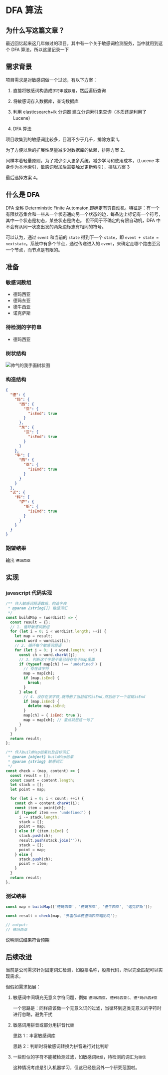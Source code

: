 # DFA 算法

## 为什么写这篇文章？

最近回忆起来这几年做过的项目，其中有一个关于敏感词检测服务，当中就用到这个 DFA 算法，所以这里记录一下

## 需求背景

项目需求是对敏感词做一个过滤，有以下方案：

1. 直接将敏感词构造成`字符串`或`数组`，然后遍历查询

1. 将敏感词存入数据库，查询数据库

1. 利用 elasticsearch+ik 分词器 建立分词索引来查询（本质还是利用了 Lucene）

1. DFA 算法

项目收集到的敏感词比较多，目测不少于几千，排除方案 1。

为了方便以后的扩展性尽量减少对数据库的依赖，排除方案 2。

同样本着轻量原则，为了减少引入更多系统，减少学习和使用成本，（Lucene 本身作为本地索引，敏感词增加后需要触发更新索引），排除方案 3

最后选择方案 4。

## 什么是 DFA

DFA 全称 Deterministic Finite Automaton,即确定有穷自动机。特征是：有一个有限状态集合和一些从一个状态通向另一个状态的边，每条边上标记有一个符号，其中一个状态是初态，某些状态是终态。
但不同于不确定的有限自动机，DFA 中不会有从同一状态出发的两条边标志有相同的符号。

可以认为，通过 `event` 和当前的 `state` 得到下一个 `state`，即 `event + state = nextstate`。系统中有多个节点，通过传递进入的 `event`，来确定走哪个路由至另一个节点，而节点是有限的。

## 准备

### 敏感词数组

- 德玛西亚
- 德玛东亚
- 德牛西亚
- 诺克萨斯

### 待检测的字符串

- 德玛西亚

### 树状结构

![帅气的我手画树状图](https://github.com/Jehadsama/notes/blob/master/it/algorithm/dfa/dfa.png)

### 构造结构

```json
{
  "德": {
    "玛": {
      "西": {
        "亚": {
          "isEnd": true
        }
      },
      "东": {
        "亚": {
          "isEnd": true
        }
      }
    },
    "牛": {
      "西": {
        "亚": {
          "isEnd": true
        }
      }
    }
  },
  "诺": {
    "科": {
      "萨": {
        "斯": {
          "isEnd": true
        }
      }
    }
  }
}
```

### 期望结果

输出 `德玛西亚`

## 实现

### javascript 代码实现

```js
/** 传入敏感词短语数组，构造字典
 * @param {string[]} 敏感词汇
 */
const buildMap = (wordList) => {
  const result = {};
  // 1. 循环敏感词数组
  for (let i = 0; i < wordList.length; ++i) {
    let map = result;
    const word = wordList[i];
    // 2. 循环每个敏感词短语
    for (let j = 0; j < word.length; ++j) {
      const ch = word.charAt(j);
      // 3. 判断这个字是不是已经存在于map里面
      if (typeof map[ch] !== 'undefined') {
        // 存在该字符
        map = map[ch];
        if (map.isEnd) {
          break;
        }
      } else {
        // 4. 没存在该字符,就得删了当前层的isEnd,然后给下一个层赋isEnd
        if (map.isEnd) {
          delete map.isEnd;
        }
        map[ch] = { isEnd: true };
        map = map[ch]; // 重点就是这一句了
      }
    }
  }
  return result;
};

/** 传入buildMap结果以及目标词汇
 * @param {object} buildMap结果
 * @param {string} 敏感词汇
 */
const check = (map, content) => {
  const result = [];
  const count = content.length;
  let stack = [];
  let point = map;

  for (let i = 0; i < count; ++i) {
    const ch = content.charAt(i);
    const item = point[ch];
    if (typeof item === 'undefined') {
      i -= stack.length;
      stack = [];
      point = map;
    } else if (item.isEnd) {
      stack.push(ch);
      result.push(stack.join(''));
      stack = [];
      point = map;
    } else {
      stack.push(ch);
      point = item;
    }
  }
  return result;
};
```

### 测试结果

```js
const map = buildMap(['德玛西亚', '德玛东亚', '德牛西亚', '诺克萨斯']);

const result = check(map, '弗雷尔卓德德玛西亚暗影岛');

// output:
// 德玛西亚
```

说明测试结果符合预期

## 后续改进

当前是公司需求针对固定词汇检测，如股票名称，股票代码，所以完全匹配可以实现需求。

但假如需求拓展：

1. 敏感词中间填充无意义字符问题，例如 `德玛&西亚`、`德#玛西亚(`、`德*玛d%西#亚`

   一个思路是：同样应该做一个无意义词的过滤，当循环到这类无意义的字符时进行忽略，避免干扰

2. 敏感词用拼音或部分用拼音代替

   思路 1：丰富敏感词库

   思路 2：判断时将敏感词转换为拼音进行对比判断

3. 一些形似的字符不能被检测过滤，如敏感词`微信`，待检测的词汇为`徽信`

   这种情况考虑是引入机器学习，但这已经是另外一个研究范围啦。
